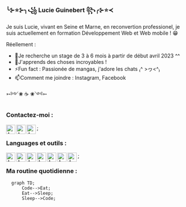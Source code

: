 ### ╰⊱⭐⊱╮꧁ Lucie Guinebert ꧂╭⊱⭐≺

Je suis Lucie, vivant en Seine et Marne, en reconvertion professionel, je suis actuellement en formation Développement Web et Web mobile ! 😁

Réellement :

- 🔭Je recherche un stage de 3 à 6 mois à partir de début avril 2023 ^^
- 🌱J'apprends des choses incroyables !
- ⚡Fun fact : Passionée de mangas, j'adore les chats ₍^ >ヮ<^₎
- 📫Comment me joindre : Instagram, Facebook

➳༻❀ ☕ ❀༺➳

### Contactez-moi :

[<img align="left" alt="AMS" width="25px" src="https://user-images.githubusercontent.com/113423783/209818616-d3824d4b-f169-48fd-ada3-2266bc337c9b.png" />](https://www.facebook.com/lucie.gnbt/)
[<img align="left" alt="AMS" width="25px" src="https://user-images.githubusercontent.com/113423783/209716875-ccc2e903-3732-40f7-be2f-5663c295d6fc.png" />](https://www.instagram.com/lucie.guinebert/)
[<img align="left" alt="AMS" width="25px" src="https://user-images.githubusercontent.com/113423783/209716964-b7d6f7c2-2e82-4b07-ba61-ceddbe8760a3.png" />](https://www.linkedin.com/in/lucie-guinebert/);


### Languages et outils : 

[<img align="left" alt="AMS" width="25px" src="https://cdn.jsdelivr.net/gh/devicons/devicon/icons/vscode/vscode-original.svg" />](https://code.visualstudio.com/)
<img align="left" alt="AMS" width="25px" src="https://cdn.jsdelivr.net/gh/devicons/devicon/icons/html5/html5-original.svg" /> 
<img align="left" alt="AMS" width="25px" src="https://cdn.jsdelivr.net/gh/devicons/devicon/icons/css3/css3-original.svg" />
<img align="left" alt="AMS" width="25px" src="https://cdn.jsdelivr.net/gh/devicons/devicon/icons/javascript/javascript-original.svg" />
<img align="left" alt="AMS" width="25px" src="https://cdn.jsdelivr.net/gh/devicons/devicon/icons/wordpress/wordpress-original.svg" />
<img align="left" alt="AMS" width="25px" src="https://cdn.jsdelivr.net/gh/devicons/devicon/icons/mysql/mysql-original.svg" />
<img align="left" alt="AMS" width="25px" src="https://cdn.jsdelivr.net/gh/devicons/devicon/icons/git/git-original.svg" />;


### Ma routine quotidienne :

```mermaid
  graph TD;
      Code-->Eat;
      Eat-->Sleep;
      Sleep-->Code;


          
          
          
          
          
          







